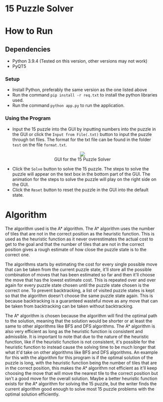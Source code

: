 # 15 Puzzle Solver
# How to Run
## Dependencies
- Python 3.9.4 (Tested on this version, other versions may not work) 
- PyQT5

### Setup
- Install Python, preferably the same version as the one listed above 
- Run the command `pip install -r req.txt` to install the python libraries used.
- Run the command `python app.py` to run the application.
### Using the Program
- Input the 15 puzzle into the GUI by inputting numbers into the puzzle in the GUI or click the `Input from File(.txt)` button to input the puzzle through txt files. The format for the txt file can be found in the folder `test` on the file `format.txt`.

<p align="center">
  <img src="https://user-images.githubusercontent.com/68438200/126909924-8048bf22-c945-4d6c-a6b3-168c75c6ce82.png" /> <br>
  GUI for the 15 Puzzle Solver
</p>

- Click the `Solve` button to solve the 15 puzzle. The steps to solve the puzzle will appear on the text box in the bottom part of the GUI. The animation for the steps to solve the puzzle will play on the right side on the GUI.
- Click the `Reset` button to reset the puzzle in the GUI into the default state.

# Algorithm
The algorithm used is the A* algorithm. The A* algorithm uses the number of tiles that are not in the correct position as the heuristic function. This is used as the heuristic function as it never overestimates the actual cost to get to the goal and that the number of tiles that are not in the correct position gives a rough estimate of how close the puzzle state is to the correct one.

The algorithms starts by estimating the cost for every single possible move that can be taken from the current puzzle state, it'll store all the possible combination of moves that has been estimated so far and then it'll choose the move that has the lowest estimate cost. This is repeated over and over again for every puzzle state chosen until the puzzle state chosen is the correct one. To prevent backtracking, a list of visited puzzle states is kept so that the algorithm doesn't choose the same puzzle state again. This is because backtracking is a guaranteed wasteful move as any move that can be taken from backtracking can be taken without backtracking.

The A* algorithm is chosen because the algorithm will find the optimal path to the solution, meaning that the solution would be shorter or at least the same to other algorithms like BFS and DFS algorithms. The A* algorithm is also very efficient as long as the heuristic function is consistent and admissible. It is important to note that due to the nature of the heuristic function, like if the heuristic function is not consistent, it's possible for the heuristic function to instead cause the solving time to be much longer that what it'd take on other algorithms like BFS and DFS algorithms. An example for this with the algorithm for this program is if the optimal solution of the puzzle is long, with the heuristic function being the number of tiles that are in the correct position, this makes the A* algorithm not efficient as it'll keep choosing the move that will move the nearest tile to the correct position but isn't a good move for the overall solution. Maybe a better heuristic function exists for the A* algorithm for solving the 15 puzzle, but the writer finds the current algorithm good enough to solve most 15 puzzle problems with the optimal solution efficiently.  
